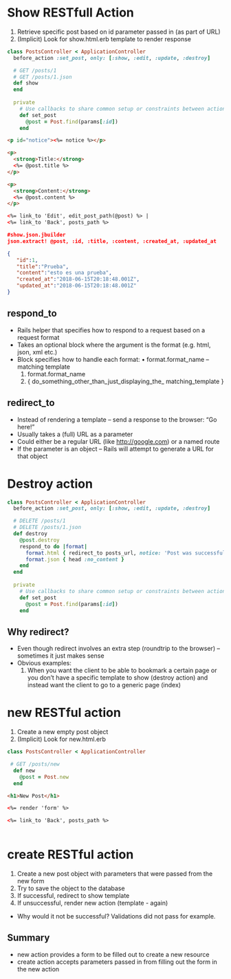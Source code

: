 # Show RESTfull Action

1.  Retrieve specific post based on id parameter passed in (as part of URL)
1.  (Implicit) Look for show.html.erb template to render response

```ruby
class PostsController < ApplicationController
  before_action :set_post, only: [:show, :edit, :update, :destroy]

  # GET /posts/1
  # GET /posts/1.json
  def show
  end
  
  private
    # Use callbacks to share common setup or constraints between actions.
    def set_post
      @post = Post.find(params[:id])
    end

```

```html
<p id="notice"><%= notice %></p>

<p>
  <strong>Title:</strong>
  <%= @post.title %>
</p>

<p>
  <strong>Content:</strong>
  <%= @post.content %>
</p>

<%= link_to 'Edit', edit_post_path(@post) %> |
<%= link_to 'Back', posts_path %>
```
```json
#show.json.jbuilder
json.extract! @post, :id, :title, :content, :created_at, :updated_at
```

```json
{  
   "id":1,
   "title":"Prueba",
   "content":"esto es una prueba",
   "created_at":"2018-06-15T20:18:48.001Z",
   "updated_at":"2018-06-15T20:18:48.001Z"
}
```

## respond_to

* Rails helper that specifies how to respond to a request based on a request format
* Takes an optional block where the argument is the format (e.g. html, json, xml etc.)
* Block specifies how to handle each format: •  format.format_name – matching template
  1. format.format_name
  1. { do_something_other_than_just_displaying_the_ matching_template }

## redirect_to 

* Instead of rendering a template – send a response to the browser: “Go here!”
* Usually takes a (full) URL as a parameter
* Could either be a regular URL (like http://google.com) or a named route
* If the parameter is an object – Rails will attempt to generate a URL for that object


# Destroy action

```ruby
class PostsController < ApplicationController
  before_action :set_post, only: [:show, :edit, :update, :destroy]

  # DELETE /posts/1
  # DELETE /posts/1.json
  def destroy
    @post.destroy
    respond_to do |format|
      format.html { redirect_to posts_url, notice: 'Post was successfully destroyed.' }
      format.json { head :no_content }
    end
  end
  
  private
    # Use callbacks to share common setup or constraints between actions.
    def set_post
      @post = Post.find(params[:id])
    end

```

## Why redirect?

* Even though redirect involves an extra step (roundtrip to the browser) – sometimes it just makes sense
* Obvious examples:
  1. When you want the client to be able to bookmark a certain page or you don’t have a specific template to show (destroy action) and instead want the client to go to a generic page (index)


# new RESTful action

1.  Create a new empty post object
1.  (Implicit) Look for new.html.erb

```ruby
class PostsController < ApplicationController

 # GET /posts/new
  def new
    @post = Post.new
  end

```

```html
<h1>New Post</h1>

<%= render 'form' %>

<%= link_to 'Back', posts_path %>
  
 ```
 
# create RESTful action

1.  Create a new post object with parameters that were passed from the new form
1.  Try to save the object to the database
1.  If successful, redirect to show template
1.  If unsuccessful, render new action (template - again)
  * Why would it not be successful? Validations did not pass for example.
 
## Summary
* new action provides a form to be filled out to create a new resource
* create action accepts parameters passed in from filling out the form in the new action
